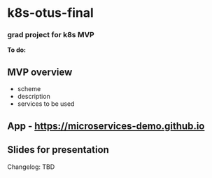 # k8s-otus-final
### grad project for k8s MVP


**To do:**

## MVP overview
- scheme
- description
- services to be used

## App - https://microservices-demo.github.io

## Slides for presentation 


Changelog: TBD
